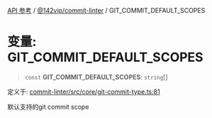[API 参考](../../../index.md) / [@142vip/commit-linter](../index.md) / GIT\_COMMIT\_DEFAULT\_SCOPES

# 变量: GIT\_COMMIT\_DEFAULT\_SCOPES

> `const` **GIT\_COMMIT\_DEFAULT\_SCOPES**: `string`[]

定义于: [commit-linter/src/core/git-commit-type.ts:81](https://github.com/142vip/core-x/blob/d7c32a4c72e7e50fa8291351a2283aaafcc1d8c3/packages/commit-linter/src/core/git-commit-type.ts#L81)

默认支持的git commit scope
